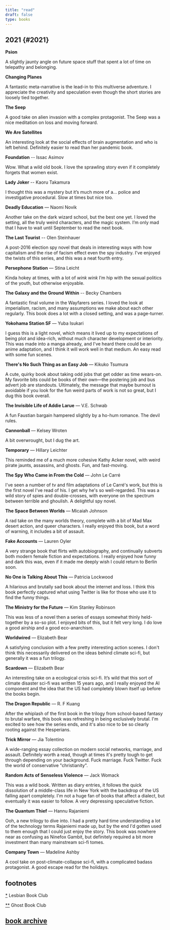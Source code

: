 ```yaml
--- 
title: "read" 
draft: false 
type: books 
---
```


## 2021 {#2021}

**Psion**

A slightly jaunty angle on future space stuff that spent a lot of time on telepathy and belonging. 

**Changing Planes**

A fantastic meta-narrative is the lead-in to this multiverse adventure. I
appreciate the creativity and speculation even though the short stories are
loosely tied together.

**The Seep**

A good take on alien invasion with a complex protagonist. The Seep was a nice
meditation on loss and moving forward.

**We Are Satellites**

An interesting look at the social effects of brain augmentation and who is left
behind. Definitely easier to read than her pandemic book.

**Foundation** -- Issac Asimov

Wow. What a wild old book. I love the sprawling story even if it completely
forgets that women exist.

**Lady Joker** -- Kaoru Takamura

I thought this was a mystery but it’s much more of a… police and investigative
procedural. Slow at times but nice too.

**Deadly Education** — Naomi Novik

Another take on the dark wizard school, but the best one yet. I loved the
setting, all the truly weird characters, and the magic system. I’m only mad that
I have to wait until September to read the next book.

**The Last Tourist** -- Olen Steinhauer

A post-2016 election spy novel that deals in interesting ways with how
capitalism and the rise of facism effect even the spy industry. I've enjoyed the
twists of this series, and this was a neat fourth entry.

**Persephone Station** — Stina Leicht

Kinda hokey at times, with a lot of _wink wink_ I’m hip with the sexual politics
of the youth, but otherwise enjoyable.

**The Galaxy and the Ground Within** -- Becky Chambers

A fantastic final volume in the Wayfarers series. I loved the look at
imperialism, racism, and many assumptions we make about each other regularly.
This book does a lot with a closed setting, and was a page-turner.

**Yokohama Station SF** — Yuba Isukari

I guess this is a light novel, which means it lived up to my expectations of
being plot and idea-rich, without much character development or interiority.
This was made into a manga already, and I've heard there could be an anime
adaptation, and I think it will work well in that medium. An easy read with some
fun scenes.

**There's No Such Thing as an Easy Job** — Kikuko Tsumura

A cute, quirky book about taking odd jobs that get odder as time wears-on. My
favorite bits could be books of their own—the postering job and bus advert job
are standouts. Ultimately, the message that maybe burnout is avoidable if you
look for the fun weird parts of work is not so great, but I dug this book
overall.

**The Invisible Life of Addie Larue** — V.E. Schwab

A fun Faustian bargain hampered slightly by a ho-hum romance. The devil rules.

**Cannonball** — Kelsey Wroten

A bit overwrought, but I dug the art.

**Temporary** — Hillary Leichter

This reminded me of a much more cohesive Kathy Acker novel, with weird pirate
jaunts, assassins, and ghosts. Fun, and fast-moving.

**The Spy Who Came in From the Cold** — John Le Carré

I've seen a number of tv and film adaptations of Le Carré's work, but this is
the first novel I've read of his. I get why he's so well-regarded. This was a
wild story of spies and double-crosses, with everyone on the spectrum between
terrible and ghoulish. A delightful spy novel.

**The Space Between Worlds** — Micaiah Johnson

A rad take on the many worlds theory, complete with a bit of Mad Max desert
action, and queer characters. I really enjoyed this book, but a word of warning,
it includes a bit of assault.

**Fake Accounts** — Lauren Oyler

A very strange book that flirts with autobiography, and continually subverts
both modern female fiction and expectations. I really enjoyed how funny and dark
this was, even if it made me deeply wish I could return to Berlin soon.

**No One is Talking About This** — Patricia Lockwood

A hilarious and brutally sad book about the internet and loss. I think this book
perfectly captured what using Twitter is like for those who use it to find the
funny things.

**‌The Ministry for the Future** — Kim Stanley Robinson

This was less of a novel then a series of essays somewhat thinly held-together
by a so-so plot. I enjoyed bits of this, but it felt very long. I do love a good
airship and a good eco-anarchism.

**Worldwired** — Elizabeth Bear

A satisfying conclusion with a few pretty interesting action scenes. I don't
think this necessarily delivered on the ideas behind climate sci-fi, but
generally it was a fun trilogy.

**Scardown** — Elizabeth Bear

An interesting take on a ecological crisis sci-fi. It’s wild that this sort of
climate disaster sci-fi was written 15 years ago, and I really enjoyed the AI
component and the idea that the US had completely blown itself up before the
books begin.


**The Dragon Republic** — R. F Kuang

After the whiplash of the first book in the trilogy from school-based fantasy to
brutal warfare, this book was refreshing in being exclusively brutal. I'm
excited to see how the series ends, and it's also nice to be so clearly rooting
against the Hesperians.

**Trick Mirror** — Jia Tolentino

A wide-ranging essay collection on modern social networks, marriage, and
assault. Definitely worth a read, though at times it's pretty tough to get
through depending on your background. Fuck marriage. Fuck Twitter. Fuck the
world of conservative "christianity".

**Random Acts of Senseless Violence** — Jack Womack

This was a wild book. Written as diary entries, it follows the quick dissolution
of a middle-class life in New York with the backdrop of the US falling apart
completely. I'm not a huge fan of books that affect a dialect, but eventually it
was easier to follow. A very depressing speculative fiction.


**The Quantum Thief** — Hannu Rajaniemi

Ooh, a new trilogy to dive into. I had a pretty hard time understanding a lot of
the technology terms Rajaniemi made up, but by the end I'd gotten used to them
enough that I could just enjoy the story. This book was nowhere near as
confusing as Ninefox Gambit, but definitely required a bit more investment than
many mainstream sci-fi tomes.

**Company Town** — Madeline Ashby

A cool take on post-climate-collapse sci-fi, with a complicated badass
protagonist. A good escape read for the holidays.

## footnotes

[*](#les) <a name="les"></a>Lesbian Book Club

[**](#ghost) <a name="ghost"></a> Ghost Book Club

## [book archive](/bookarchive)